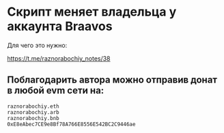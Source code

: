 # Скрипт меняет владельца у аккаунта Braavos

Для чего это нужно:

https://t.me/raznorabochiy_notes/38

## Поблагодарить автора можно отправив донат в любой evm сети на:

```
raznorabochiy.eth
raznorabochiy.arb
raznorabochiy.bnb
0xE8eAbec7CE9e8Bf78A766E8556E542BC2C9446ae
```
